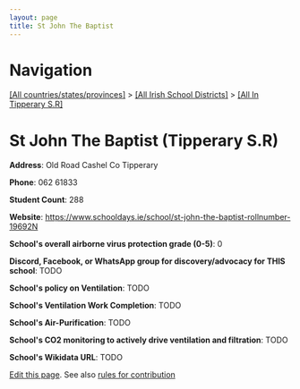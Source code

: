 ```yaml
---
layout: page
title: St John The Baptist
---
```

# Navigation

[[All countries/states/provinces]](../../..) > [[All Irish School Districts]](../..) > [[All In Tipperary S.R]](..)

# St John The Baptist (Tipperary S.R)

**Address**: Old Road Cashel Co Tipperary

**Phone**: 062 61833

**Student Count**: 288

**Website**: <https://www.schooldays.ie/school/st-john-the-baptist-rollnumber-19692N>

**School's overall airborne virus protection grade (0-5)**: 0

**Discord, Facebook, or WhatsApp group for discovery/advocacy for THIS school**: TODO

**School's policy on Ventilation**: TODO

**School's Ventilation Work Completion**: TODO

**School's Air-Purification**: TODO

**School's CO2 monitoring to actively drive ventilation and filtration**: TODO

**School's Wikidata URL**: TODO


[Edit this page](https://github.com/ventilate-schools/Ireland/edit/main/./Tipperary_S.R/St_John_The_Baptist.md). See also [rules for contribution](../../../contribution-rules/)